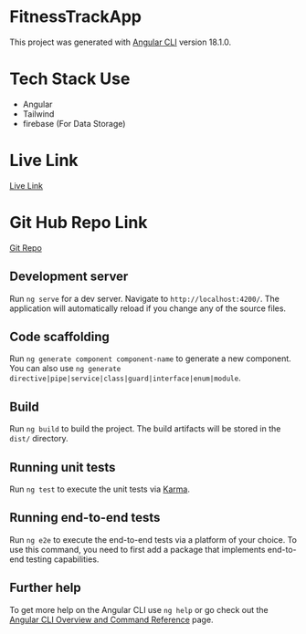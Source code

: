 # FitnessTrackApp

This project was generated with [Angular CLI](https://github.com/angular/angular-cli) version 18.1.0.

# Tech Stack Use 
-  Angular 
-  Tailwind
-  firebase (For Data Storage)

# Live Link
[Live Link](https://fitness-track-app-z4zk.vercel.app/login)

# Git Hub Repo Link
[Git Repo](https://github.com/Yadhnesh1234/fitness-track-app)


## Development server

Run `ng serve` for a dev server. Navigate to `http://localhost:4200/`. The application will automatically reload if you change any of the source files.

## Code scaffolding

Run `ng generate component component-name` to generate a new component. You can also use `ng generate directive|pipe|service|class|guard|interface|enum|module`.

## Build

Run `ng build` to build the project. The build artifacts will be stored in the `dist/` directory.

## Running unit tests

Run `ng test` to execute the unit tests via [Karma](https://karma-runner.github.io).

## Running end-to-end tests

Run `ng e2e` to execute the end-to-end tests via a platform of your choice. To use this command, you need to first add a package that implements end-to-end testing capabilities.

## Further help

To get more help on the Angular CLI use `ng help` or go check out the [Angular CLI Overview and Command Reference](https://angular.dev/tools/cli) page.
